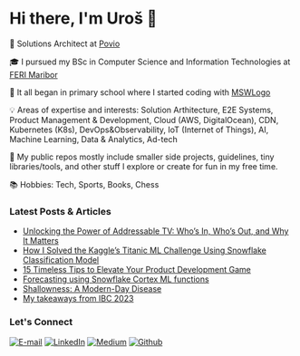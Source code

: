 <h1>Hi there, I'm Uroš 👋</h1>

💼 Solutions Architect at <a href="https://povio.com"  target="_blank">Povio</a>

🎓 I pursued my BSc in Computer Science and Information Technologies at <a href="https://feri.um.si/en/" target="_blank">FERI Maribor</a>

🐢 It all began in primary school where I started coding with <a href="https://mswlogo.en.softonic.com/" target="_blank">MSWLogo</a>

💡 Areas of expertise and interests: Solution Arthitecture, E2E Systems, Product Management & Development, Cloud (AWS, DigitalOcean), CDN, Kubernetes (K8s), DevOps&Observability, IoT (Internet of Things), AI, Machine Learning, Data & Analytics, Ad-tech

👾 My public repos mostly include smaller side projects, guidelines, tiny libraries/tools, and other stuff I explore or create for fun in my free time.

📚 Hobbies: Tech, Sports, Books, Chess 

<h3>Latest Posts & Articles</h3>
<ul><li><a href="https://www.linkedin.com/posts/zizekuros_hte-infokom-tv-activity-7260607747535110144-JDLc?utm_source=share&utm_medium=member_desktop">Unlocking the Power of Addressable TV: Who’s In, Who’s Out, and Why It Matters</a><li><a href="https://medium.com/@zizek.uros/how-i-solved-the-kaggles-titanic-ml-challenge-using-snowflake-classification-model-5e249563a79e" target="_blank">How I Solved the Kaggle’s Titanic ML Challenge Using Snowflake Classification Model</a></li><li><a href="https://medium.com/@zizek.uros/15-timeless-tips-to-elevate-your-product-development-game-a55e5c1ba78f" target="_blank">15 Timeless Tips to Elevate Your Product Development Game</a></li><li><a href="https://www.linkedin.com/posts/zizekuros_machinelearning-snowflake-cortex-activity-7184627130700283904-96FY?utm_source=share&utm_medium=member_desktop" target="_blank">Forecasting using Snowflake Cortex ML functions</a></li><li><a href="https://medium.com/@zizek.uros/shallowness-a-modern-day-disease-f444312d536d" target="_blank">Shallowness: A Modern-Day Disease</a></li><li><a href="https://www.linkedin.com/posts/zizekuros_ibc-2023-my-takeaways-uro%C5%A1-%C5%BEi%C5%BEek-activity-7109898934688333824-mUda" target="_blank">My takeaways from IBC 2023</a></li></ul>
<h3>Let's Connect</h3>
<p><a href="mailto:zizek.uros@gmail.com" target="_blank"><img alt="E-mail" src="https://img.shields.io/badge/mail-D14836?&style=for-the-badge&logo=gmail&logoColor=white&labelColor=black&color=black" /></a> <a href="https://www.linkedin.com/in/zizekuros" target="_blank"><img alt="LinkedIn" src="https://img.shields.io/badge/linkedin-%230077B5.svg?&style=for-the-badge&logo=linkedin&logoColor=white&labelColor=black&color=black" /></a> <a href="https://medium.com/@zizek.uros" target="_blank"><img alt="Medium" src="https://img.shields.io/badge/medium-%2312100E.svg?&style=for-the-badge&logo=medium&logoColor=white&labelColor=black&color=black" /></a> <a href="https://github.com/zizekuros" target="_blank"><img alt="Github" src="https://img.shields.io/badge/GitHub-%2312100E.svg?&style=for-the-badge&logo=Github&logoColor=white&labelColor=black" /></a></p>
